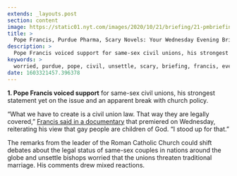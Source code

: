 ```yaml
--- 
extends: _layouts.post 
section: content 
image: https://static01.nyt.com/images/2020/10/21/briefing/21-pmbriefing-us-slide-Z6Y8/21-pmbriefing-us-slide-Z6Y8-facebookJumbo.jpg 
title: > 
  Pope Francis, Purdue Pharma, Scary Novels: Your Wednesday Evening Briefing 
description: > 
  Pope Francis voiced support for same-sex civil unions, his strongest statement yet on the issue and an apparent break with church policy.“What we have to create is a civil union law.That way they are legally covered,” Francis said in a documentary that premiered on Wednesday, reiterating his view that gay people are children of God.“I stood up for that.”The remarks from the leader of the Roman Catholic Church could shift debates about the legal status of same-sex couples in nations around the globe and unsettle bishops worried that the unions threaten traditional marriage.His comments drew mixed reactions. 
keywords: > 
  worried, purdue, pope, civil, unsettle, scary, briefing, francis, evening, church, way, samesex, novels, pharma, unions, view, voiced 
date: 1603321457.396378 
--- 
```

<div><p class="css-158dogj evys1bk0"><strong class="css-8qgvsz ebyp5n10">1. Pope Francis voiced support</strong> for same-sex civil unions, his strongest statement yet on the issue and an apparent break with church policy.</p><p class="css-158dogj evys1bk0">&#8220;What we have to create is a civil union law. That way they are legally covered,&#8221; <a class="css-1g7m0tk" href="https://www.nytimes.com/2020/10/21/world/europe/pope-francis-same-sex-civil-unions.html?" title="">Francis said in a documentary</a> that premiered on Wednesday, reiterating his view that gay people are children of God. &#8220;I stood up for that.&#8221;</p><p class="css-158dogj evys1bk0">The remarks from the leader of the Roman Catholic Church could shift debates about the legal status of same-sex couples in nations around the globe and unsettle bishops worried that the unions threaten traditional marriage. His comments drew mixed reactions.</p></div>